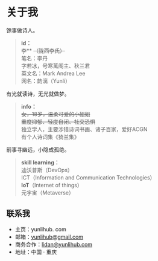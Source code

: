 # 关于我

馀事做诗人。

> **id：**  
> 李** ~~（陇西李氏）~~  
> 笔名：李丹  
> 字若冰，号寒蓠阁主、秋兰君  
> 英文名：Mark Andrea Lee  
> 网名：韵漓（Yunli）  

有光就读诗，无光就做梦。

> **info：**  
> ~~女，18岁，温柔可爱的小姐姐~~  
> ~~重度抑郁、轻度自闭、社交恐惧~~  
> 独立学人，主要涉猎诗词书画、诸子百家，爱好ACGN  
> 有个人诗词集《猗兰集》  

前事寻幽远，小隐成孤绝。

> **skill learning：**  
> 迪沃普斯（DevOps）  
> ICT（Information and Communication Technologies）  
> **IoT**（Internet of things）  
> 元宇宙（Metaverse）  

## 联系我

- 主页：yunlihub. com
- 邮箱：yunlihub@gmail.com
- 商务合作：lidan@yunlihub.com
- 地址：中国 · 重庆